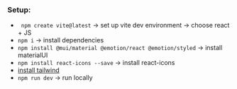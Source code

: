 ### Setup:
- ``` npm create vite@latest``` -> set up vite dev environment -> choose react + JS
- ``` npm i ``` -> install dependencies
- ``` npm install @mui/material @emotion/react @emotion/styled ``` -> install materialUI
- ``` npm install react-icons --save ``` -> install react-icons
- [install tailwind](https://tailwindcss.com/docs/guides/vite)
- ``` npm run dev ``` -> run locally